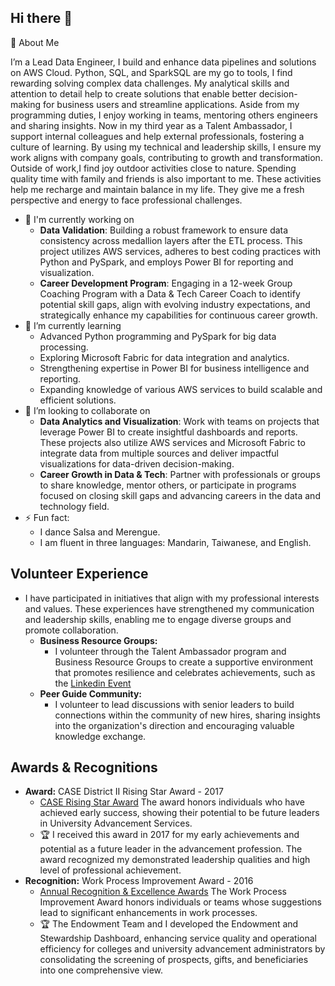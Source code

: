 ## Hi there 👋 
🌟 About Me 


I’m a Lead Data Engineer, I build and enhance data pipelines and solutions on AWS Cloud. Python, SQL, and SparkSQL are my go to tools, I find rewarding solving complex data challenges. My analytical skills and attention to detail  help to  create solutions that enable better decision-making for business users and streamline applications. Aside from my programming duties, I enjoy working in teams, mentoring others engineers and sharing insights. Now in my third year as a Talent Ambassador, I support internal colleagues and help external professionals, fostering a culture of learning. 
By using my technical and leadership skills, I ensure my work aligns with company goals, contributing to growth and transformation.
Outside of work,I find joy outdoor activities close to nature. Spending quality time with family and friends is also important to me. These activities help me recharge and maintain balance in my life. They give me a fresh perspective and energy to face professional challenges. 

 - 🔭 I'm currently working on
    - **Data Validation**: Building a robust framework to ensure data consistency across medallion layers after the ETL process. This project utilizes AWS services, adheres to best coding practices with Python and PySpark, and employs Power BI for reporting and visualization.
    - **Career Development Program**: Engaging in a 12-week Group Coaching Program with a Data & Tech Career Coach to identify potential skill gaps, align with evolving industry expectations, and strategically enhance my capabilities for continuous career growth.
 - 🌱 I’m currently learning 
    - Advanced Python programming and PySpark for big data processing.
    - Exploring Microsoft Fabric for data integration and analytics.
    - Strengthening expertise in Power BI for business intelligence and reporting.
    - Expanding knowledge of various AWS services to build scalable and efficient solutions.
 - 👯 I’m looking to collaborate on
    - **Data Analytics and Visualization**: Work with teams on projects that leverage Power BI to create insightful dashboards and reports. These projects also utilize AWS services and Microsoft Fabric to integrate data from multiple sources and deliver impactful visualizations for data-driven decision-making.
    - **Career Growth in Data & Tech**: Partner with professionals or groups to share knowledge, mentor others, or participate in programs focused on closing skill gaps and advancing careers in the data and technology field.
 - ⚡ Fun fact: 
   - I dance Salsa and Merengue.
   - I am fluent in three languages: Mandarin, Taiwanese, and English.
   
## Volunteer Experience
- I have participated in initiatives that align with my professional interests and values. These experiences have strengthened my communication and leadership skills, enabling me to engage diverse groups and promote collaboration.
  - **Business Resource Groups:** 
    - I volunteer through the Talent Ambassador program and Business Resource Groups to create a supportive environment that promotes resilience and celebrates achievements, such as the [Linkedin Event](https://www.linkedin.com/posts/samanthaomara_for-me-one-of-my-favorite-ways-to-celebrate-activity-7045117024884125696-d-dE?utm_source=share&utm_medium=member_desktop&rcm=ACoAAAIAGaYB1UvkiYDnTmtjvpk2DtFfLxt7X9k) 
  - **Peer Guide Community:** 
    - I volunteer to lead discussions with senior leaders to build connections within the community of new hires, sharing insights into the organization's direction and encouraging valuable knowledge exchange.
## Awards & Recognitions

- **Award:** CASE District II Rising Star Award - 2017 
  - [CASE Rising Star Award](https://www.case.org/districts/district-vii-west/rising-star-award#:~:text=The%20criteria%20for%20nomination%20is,commitment%20to%20the%20advancement%20profession/)
The award honors individuals who have achieved early success, showing their potential to be future leaders in University Advancement Services. 
  - :trophy: I received this award in 2017 for my early achievements and potential as a future leader in the advancement profession. The award recognized my demonstrated leadership qualities and high level of professional achievement.
- **Recognition:** Work Process Improvement Award - 2016
  - [Annual Recognition & Excellence Awards](https://www1.villanova.edu/university/staff-council/staff-awards.html#:~:text=The%20Work%20Process%20Improvement%20Award,improvements%20and%2For%20work%20redesigns.) The Work Process Improvement Award honors individuals or teams whose suggestions lead to significant enhancements in work processes. 
  - :trophy: The Endowment Team and I developed the Endowment and Stewardship Dashboard, enhancing service quality and operational efficiency for colleges and university advancement administrators by consolidating the screening of prospects, gifts, and beneficiaries into one comprehensive view.



<!--
**ycjessie/ycjessie** is a ✨ _special_ ✨ repository because its `README.md` (this file) appears on your GitHub profile.

Here are some ideas to get you started:
👋 Hi there! I'm Jessie Chen
🌟 About Me
- 🔭 I’m currently a Lead Data Engineer, I build and enhance data pipelines and  solutions on AWS Cloud. Python, SQL, and SparkSQL are go to tools, I find rewarding solving complex data challenges. My analytical skills and attention to detail  help to  create solutions that enable better decision-making for business users and streamline applications
- 🌱 I’m currently learning Python, PySpark, Microsoft Faberic, Power BI
- 👯 I’m looking to collaborate on ...
- 🤔 I’m looking for help with ...
- 💬 Ask me about ...
- 📫 How to reach me: ...
- 😄 Pronouns: She/Her
- ⚡ Fun fact: I dance Salsa and Merengue
-->
